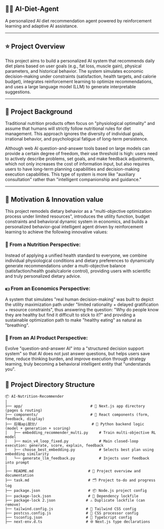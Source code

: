 
## 🍚🍔 AI-Diet-Agent

A personalized AI diet recommendation agent powered by reinforcement learning and adaptive AI assistance.

---
## ⭐ Project Overview

This project aims to build a personalized AI system that recommends daily diet plans based on user goals (e.g., fat loss, muscle gain), physical parameters, and historical behavior. The system simulates economic decision-making under constraints (satisfaction, health targets, and calorie budget), integrates reinforcement learning to optimize recommendations, and uses a large language model (LLM) to generate interpretable suggestions.

---
## 🎯 Project Background

Traditional nutrition products often focus on "physiological optimality" and assume that humans will strictly follow nutritional rules for diet management. This approach ignores the diversity of individual goals, irrational behavior, and psychological fatigue of long-term persistence.

Although web AI question-and-answer tools based on large models can provide a certain degree of freedom, their use threshold is high: users need to actively describe problems, set goals, and make feedback adjustments, which not only increases the cost of information input, but also requires users to have long-term planning capabilities and decision-making execution capabilities. This type of system is more like "auxiliary consultation" rather than "intelligent companionship and guidance."

---
## 🚀 Motivation & Innovation value

This project remodels dietary behavior as a "multi-objective optimization process under limited resources", introduces the utility function, budget constraints and behavioral dynamic system in economics, and builds a personalized behavior-goal intelligent agent driven by reinforcement learning to achieve the following innovative values:

### 📏 From a Nutrition Perspective:
Instead of applying a unified health standard to everyone, we combine individual physiological conditions and dietary preferences to dynamically generate recommendations under a multi-objective balance (satisfaction/health goals/calorie control), providing users with scientific and truly personalized dietary advice.

### 💵 From an Economics Perspective:
A system that simulates "real human decision-making" was built to depict the utility maximization path under "limited rationality + delayed gratification + resource constraints", thus answering the question: "Why do people know they are healthy but find it difficult to stick to it?" and providing a sustainable optimization path to make "healthy eating" as natural as "breathing".

### 🤖 From an AI Product Perspective:
Evolve "question-and-answer AI" into a "structured decision support system" so that AI does not just answer questions, but helps users save time, reduce thinking burden, and improve execution through strategy learning, truly becoming a behavioral intelligent entity that "understands you".

## 📁 Project Directory Structure

```
📦 AI-Nutrition-Recommender
│
├── app/                               # 🔧 Next.js app directory (pages & routing)
├── components/                        # 🧩 React components (form, feedback, display)
├── 后端api部分/                         # 🧠 Python backend logic (model + generation + scoring)
│   ├── embedding_recommender_multi.py     # Train multi-objective RL model
│   ├── main_v4_loop_fixed.py              # Main closed-loop execution: generate, score, explain, feedback
│   ├── choose_best_embedding.py           # Selects best plan using embedding similarity
│   └── generate_llm_feedback.py           # Injects user feedback into prompt
│
├── README.md                         # 📘 Project overview and documentation
├── task.md                           # 🗂️ Project to-do and progress log
├── package.json                      # 📦 Node.js project config
├── package-lock.json                 # 🔐 Dependency lockfile
├── package-lock 2.json              # ⚠️ Duplicate lockfile (can remove)
├── tailwind.config.js               # 🎨 Tailwind CSS config
├── postcss.config.js                # 🧪 CSS processor config
├── tsconfig.json                    # 🧱 TypeScript config
├── next-env.d.ts                    # 🌐 Next.js type declarations
```

